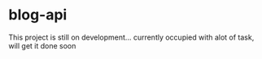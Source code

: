 # blog-api
This project is still on development... currently occupied with alot of task, will get it done soon
